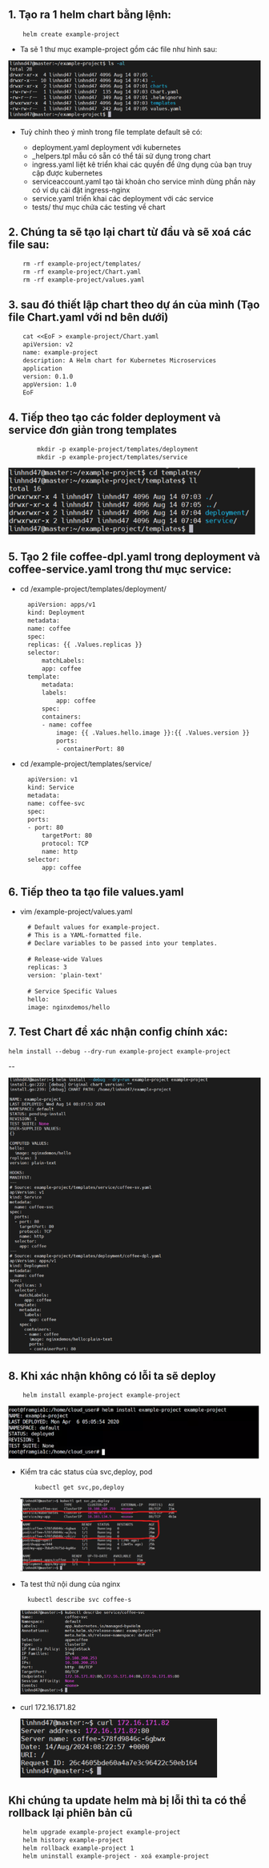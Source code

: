 ## 1. Tạo ra 1 helm chart bằng lệnh:

        helm create example-project

- Ta sẽ 1 thư mục example-project gồm các file như hình sau:

![1](../../image/1.png)

- Tuỳ chỉnh theo ý mình trong file template default sẽ có:

  - deployment.yaml deployment với kubernetes
  - \_helpers.tpl mẫu có sẵn có thể tái sử dụng trong chart
  - ingress.yaml liệt kê triển khai các quyền để ứng dụng của bạn truy cập được kubernetes
  - serviceaccount.yaml tạo tài khoản cho service mình dùng phần này có ví dụ cài đặt ingress-nginx
  - service.yaml triển khai các deployment với các service
  - tests/ thư mục chứa các testing về chart

## 2. Chúng ta sẽ tạo lại chart từ đầu và sẽ xoá các file sau:

        rm -rf example-project/templates/
        rm -rf example-project/Chart.yaml
        rm -rf example-project/values.yaml

## 3. sau đó thiết lập chart theo dự án của mình (Tạo file Chart.yaml với nd bên dưới)

        cat <<EoF > example-project/Chart.yaml
        apiVersion: v2
        name: example-project
        description: A Helm chart for Kubernetes Microservices
        application
        version: 0.1.0
        appVersion: 1.0
        EoF

## 4. Tiếp theo tạo các folder deployment và service đơn giản trong templates

            mkdir -p example-project/templates/deployment
            mkdir -p example-project/templates/service

![2](../../image/2.png)

## 5. Tạo 2 file coffee-dpl.yaml trong deployment và coffee-service.yaml trong thư mục service:

- cd /example-project/templates/deployment/

        apiVersion: apps/v1
        kind: Deployment
        metadata:
        name: coffee
        spec:
        replicas: {{ .Values.replicas }}
        selector:
            matchLabels:
            app: coffee
        template:
            metadata:
            labels:
                app: coffee
            spec:
            containers:
            - name: coffee
                image: {{ .Values.hello.image }}:{{ .Values.version }}
                ports:
                - containerPort: 80

- cd /example-project/templates/service/

        apiVersion: v1
        kind: Service
        metadata:
        name: coffee-svc
        spec:
        ports:
        - port: 80
            targetPort: 80
            protocol: TCP
            name: http
        selector:
            app: coffee

## 6. Tiếp theo ta tạo file values.yaml

- vim /example-project/values.yaml

        # Default values for example-project.
        # This is a YAML-formatted file.
        # Declare variables to be passed into your templates.

        # Release-wide Values
        replicas: 3
        version: 'plain-text'

        # Service Specific Values
        hello:
        image: nginxdemos/hello

## 7. Test Chart để xác nhận config chính xác:

    helm install --debug --dry-run example-project example-project

--

![3](../../image/3.png)

## 8. Khi xác nhận không có lỗi ta sẽ deploy

        helm install example-project example-project

![4](../../image/4.png)

- Kiểm tra các status của svc,deploy, pod

          kubectl get svc,po,deploy

  ![5](../../image/5.png)

- Ta test thử nội dung của nginx

        kubectl describe svc coffee-s

  ![6](../../image/6.png)

- curl 172.16.171.82

  ![7](../../image/7.png)

## Khi chúng ta update helm mà bị lỗi thì ta có thể rollback lại phiên bản cũ

        helm upgrade example-project example-project
        helm history example-project
        helm rollback example-project 1
        helm uninstall example-project - xoá example-project
